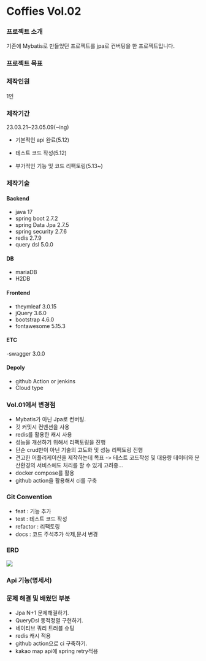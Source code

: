# Coffies Vol.02

### 프로젝트 소개

 기존에 Mybatis로 만들었던 프로젝트를 jpa로 컨버팅을 한 프로젝트입니다. 

### 프로젝트 목표

### 제작인원
1인

### 제작기간

23.03.21~23.05.09(~ing)

- 기본적인 api 완료(5.12)

- 테스트 코드 작성(5.12)

- 부가적인 기능 및 코드 리팩토링(5.13~)

### 제작기술

#### Backend

- java 17
- spring boot 2.7.2
- spring Data Jpa 2.7.5
- spring security 2.7.6
- redis 2.7.9
- query dsl 5.0.0

#### DB

- mariaDB
- H2DB

#### Frontend

- theymleaf 3.0.15
- jQuery 3.6.0
- bootstrap 4.6.0
- fontawesome 5.15.3

#### ETC

-swagger 3.0.0

#### Depoly

- github Action or jenkins
- Cloud type

### Vol.01에서 변경점

- Mybatis가 아닌 Jpa로 컨버팅.
- 깃 커밋시 컨벤션을 사용
- redis를 활용한 캐시 사용
- 성능을 개선하기 위해서 리팩토링을 진행
- 단순 crud만이 아닌 기술의 고도화 및 성능 리팩토링 진행
- 견고한 어플리케이션을 제작하는데 목표 -> 테스트 코드작성 및 대용량 데이터와 분산환경의 서비스에도 처리를 할 수 있게 고려중...
- docker compose를 활용
- github action을 활용해서 ci를 구축

### Git Convention

- feat : 기능 추가
- test : 테스트 코드 작성
- refactor : 리팩토링
- docs : 코드 주석추가 삭제,문서 변경

### ERD
<img src="https://github.com/well0924/coffie_placeVol.02/assets/89343159/3e19255d-fc9f-4d66-9c65-818ae8bc7c86">

### Api 기능(명세서)

### 문제 해결 및 배웠던 부분

- Jpa N+1 문제해결하기.
- QueryDsl 동적정렬 구현하기.
- 네이티브 쿼리 트러블 슈팅
- redis 캐시 적용
- github action으로 ci 구축하기.
- kakao map api에 spring retry적용